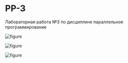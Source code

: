 # PP-3
Лабораторная работа №3 по дисциплине параллельное программирование















![figure](https://github.com/Andmr2/PP-3/assets/168850249/231ec854-8d77-4f54-8453-833d71953bdb)



![figure](https://github.com/Andmr2/PP-3/assets/168850249/6b5f60c7-1b2f-41ca-9873-a9d25880e354)





![figure](https://github.com/Andmr2/PP-3/assets/168850249/2d7de82a-9ca3-4545-84b5-89ac227b2c39)
